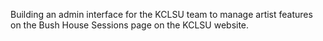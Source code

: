 Building an admin interface for the KCLSU team to manage artist features on the Bush House Sessions page on the KCLSU website.
